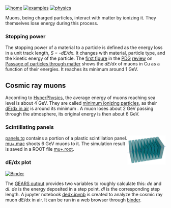 [![home](https://img.shields.io/badge/gears-home-blue?style=flat)](../../..)
[![examples](https://img.shields.io/badge/gears-examples-green?style=flat)](../..)
[![physics](https://img.shields.io/badge/physics-processes-red?style=flat)](..)

Muons, being charged particles, interact with matter by ionizing it. They themselves lose energy during this process.

### Stopping power

The stopping power of a material to a particle is defined as the energy loss in a unit track length, _S = -dE/dx_. It changes with material, particle type, and the kinetic energy of the particle. The [first figure](https://pdg.lbl.gov/2022/web/viewer.html?file=../figures/passage/figures/rpp_icru49_cu_col.pdf) in the [PDG][] [review][] on [Passage of particles through matter](https://pdg.lbl.gov/2022/reviews/rpp2022-rev-passage-particles-matter.pdf) shows the *dE/dx* of muons in Cu as a function of their energies. It reaches its minimum around 1 GeV.

## Cosmic ray muons
According to [HyperPhysics][], the average energy of muons reaching sea level is about 4 GeV. They are called [minimum ionizing particles][mip], as their [dE/dx in air](https://pdg.lbl.gov/2022/web/viewer.html?file=../figures/passage/figures/dedx_table_98.pdf) is around its minimum . A muon loses about 2 GeV passing through the atmosphere, its original energy is then about 6 GeV.

### Scintillating panels

<a href="examples/physics/muon/mu+panels.html"><img align="right" width="120px" src="examples/physics/muon/panels.png"/></a>

[panels.tg](panels.tg) contains a portion of a plastic scintillation panel. [mu+.mac](mu+.mac) shoots 6 GeV muons to it. The simulation result is saved in a ROOT file [mu+.root](https://drive.google.com/uc?id=1XHtoVBUozrRWhESWhmUg3IszrxXbGlvf).

### dE/dx plot

[![Binder](https://mybinder.org/badge_logo.svg)](https://mybinder.org/v2/gh/jintonic/gears/HEAD?labpath=examples%2Fphysics%2Fmuon%2Fdedx.ipynb)

The [GEARS output](../../output#step-point) provides two variables to roughly calculate this: _de_ and _dl_. _de_ is the energy deposited in a step point. _dl_ is the corresponding step length. A jupyter notebook [dedx.ipynb](dedx.ipynb) is created to analyze the cosmic ray muon dE/dx in air. It can be run in a web browser through [binder][].

[mip]: https://pdg.lbl.gov/2022/web/viewer.html?file=../figures/passage/figures/rpp_icru49_cu_col.pdf
[HyperPhysics]: http://hyperphysics.phy-astr.gsu.edu/hbase/Particles/muonatm.html
[PDG]: https://pdg.lbl.gov
[review]: https://pdg.lbl.gov/2022/reviews
[binder]: https://mybinder.org/v2/gh/jintonic/gears/HEAD?labpath=examples%2Fphysics%2Fmuon%2Fdedx.ipynb
